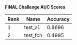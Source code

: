 **FINAL Challenge AUC Scores**


|Rank|Name|Accuracy|
|----|-----|---|
|1|test_v1|0.8696| 
|2|test_fcn|0.4995| 
